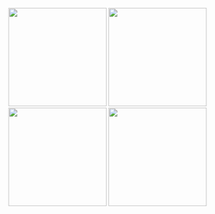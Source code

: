 
<p align="center">
  <img src="https://github.com/user-attachments/assets/f891e686-d783-47a9-afc0-9e3d9e9eb3d9" width="200" />
  <img src="https://github.com/user-attachments/assets/5c6ea342-e5c2-4d77-86a4-e9b216ed6267" width="200" />
  <img src="https://github.com/user-attachments/assets/077d44d3-53a5-40e2-b559-6f772a3f34d8" width="200" />
  <img src="https://github.com/user-attachments/assets/493e9307-5512-40d3-bc5c-4949b58e0d36" width="200" />
</p>
